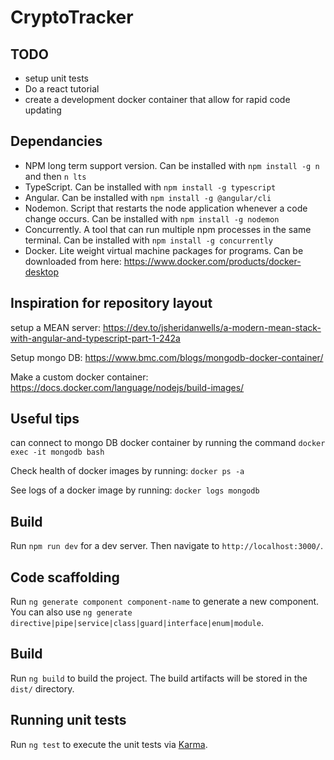 # CryptoTracker

## TODO
- setup unit tests
- Do a react tutorial
- create a development docker container that allow for rapid code updating

## Dependancies
- NPM long term support version. Can be installed with `npm install -g n` and then `n lts`
- TypeScript. Can be installed with `npm install -g typescript`
- Angular. Can be installed with `npm install -g @angular/cli`
- Nodemon. Script that restarts the node application whenever a code change occurs. Can be installed with `npm install -g nodemon`
- Concurrently. A tool that can run multiple npm processes in the same terminal. Can be installed with `npm install -g concurrently`
- Docker. Lite weight virtual machine packages for programs. Can be downloaded from here: https://www.docker.com/products/docker-desktop

## Inspiration for repository layout

setup a MEAN server:
https://dev.to/jsheridanwells/a-modern-mean-stack-with-angular-and-typescript-part-1-242a


Setup mongo DB:
https://www.bmc.com/blogs/mongodb-docker-container/

Make a custom docker container:
https://docs.docker.com/language/nodejs/build-images/

## Useful tips
can connect to mongo DB docker container by running the command `docker exec -it mongodb bash`

Check health of docker images by running: `docker ps -a`

See logs of a docker image by running: `docker logs mongodb`

## Build

Run `npm run dev` for a dev server. Then navigate to `http://localhost:3000/`.

## Code scaffolding

Run `ng generate component component-name` to generate a new component. You can also use `ng generate directive|pipe|service|class|guard|interface|enum|module`.

## Build

Run `ng build` to build the project. The build artifacts will be stored in the `dist/` directory.

## Running unit tests

Run `ng test` to execute the unit tests via [Karma](https://karma-runner.github.io).